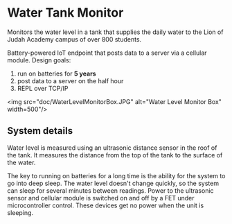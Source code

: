 # Water Tank Monitor
Monitors the water level in a tank that supplies the daily water to the Lion of Judah Academy campus of over 800 students.

Battery-powered IoT endpoint that posts data to a server via a cellular module.
Design goals:
1. run on batteries for **5 years**
2. post data to a server on the half hour
3. REPL over TCP/IP

<img src="doc/WaterLevelMonitorBox.JPG" alt="Water Level Monitor Box" width=500"/>

## System details
Water level is measured using an ultrasonic distance sensor in the roof of the tank. It measures the
distance from the top of the tank to the surface of the water.

The key to running on batteries for a long time is the ability for the system to go into deep sleep.
The water level doesn't change quickly, so the system can sleep for several minutes between readings.
Power to the ultrasonic sensor and cellular module is switched on and off by a FET under microcontroller control. These devices get no power when the unit is sleeping.
